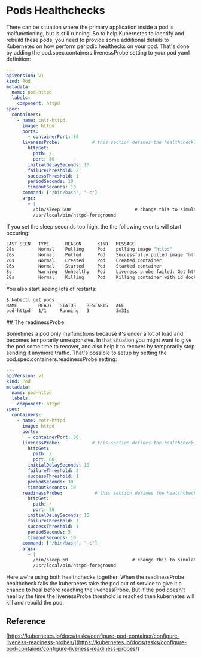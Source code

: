 # Pods Healthchecks

There can be situation where the primary application inside a pod is malfunctioning, but is still running. So to help Kubernetes to identify and rebuild these pods, you need to provide some additional details to Kubernetes on how perform periodic healthecks on your pod. That's done by adding the pod.spec.containers.livenessProbe setting to your pod yaml definition:



```yaml
---
apiVersion: v1
kind: Pod
metadata:
  name: pod-httpd
  labels:
    component: httpd
spec:
  containers:
    - name: cntr-httpd
      image: httpd
      ports:
        - containerPort: 80
      livenessProbe:            # this section defines the healthcheck. 
        httpGet:
          path: /
          port: 80
        initialDelaySeconds: 10
        failureThreshold: 2
        successThreshold: 1
        periodSeconds: 10
        timeoutSeconds: 10
      command: ["/bin/bash", "-c"]
      args:
        - |
          /bin/sleep 600                        # change this to simulate malfunctions
          /usr/local/bin/httpd-foreground  
```

If you set the sleep seconds too high, the the following events will start occuring:

```bash
LAST SEEN   TYPE      REASON      KIND   MESSAGE
28s         Normal    Pulling     Pod    pulling image "httpd"
26s         Normal    Pulled      Pod    Successfully pulled image "httpd"
26s         Normal    Created     Pod    Created container
26s         Normal    Started     Pod    Started container
8s          Warning   Unhealthy   Pod    Liveness probe failed: Get http://172.17.0.7:80/: dial tcp 172.17.0.7:80: connect: connection refused
28s         Normal    Killing     Pod    Killing container with id docker://cntr-httpd:Container failed liveness probe.. Container will be killed and recreated.
```

You also start seeing lots of restarts:


```bash
$ kubectl get pods
NAME        READY   STATUS    RESTARTS   AGE
pod-httpd   1/1     Running   3          3m31s
```

## The readinessProbe

Sometimes a pod only malfunctions because it's under a lot of load and becomes temporarily unresponsive. In that situation you might want to give the pod some time to recover, and also help it to recover by temporarily stop sending it anymore traffic. That's possible to setup by setting the pod.spec.containers.readinessProbe setting:

```yaml
---
apiVersion: v1
kind: Pod
metadata:
  name: pod-httpd
  labels:
    component: httpd
spec:
  containers:
    - name: cntr-httpd
      image: httpd
      ports:
        - containerPort: 80
      livenessProbe:            # this section defines the healthcheck. 
        httpGet:
          path: /
          port: 80
        initialDelaySeconds: 10
        failureThreshold: 3
        successThreshold: 1
        periodSeconds: 30
        timeoutSeconds: 10
      readinessProbe:            # this section defines the healthcheck. 
        httpGet:
          path: /
          port: 80
        initialDelaySeconds: 10
        failureThreshold: 1
        successThreshold: 1
        periodSeconds: 5
        timeoutSeconds: 10
      command: ["/bin/bash", "-c"]
      args:
        - |
          /bin/sleep 60                        # change this to simulate malfunctions
          /usr/local/bin/httpd-foreground  

```
Here we're using both healthchecks together. When the readinessProbe healthcheck fails the kubernetes take the pod out of service to give it a chance to heal before reaching the livenessProbe. But if the pod doesn't heal by the time the livenessProbe threshold is reached then kubernetes will kill and rebuild the pod. 



## Reference

[https://kubernetes.io/docs/tasks/configure-pod-container/configure-liveness-readiness-probes/](https://kubernetes.io/docs/tasks/configure-pod-container/configure-liveness-readiness-probes/)

